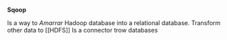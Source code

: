 **Sqoop**

Is a way to *Amarrar* Hadoop database into a relational database. Transform other data to [[HDFS]] Is a connector trow databases